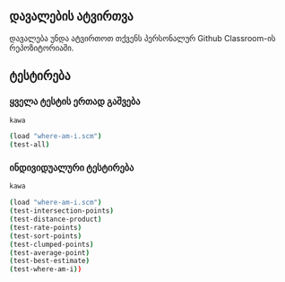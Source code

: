 ## დავალების ატვირთვა
დავალება უნდა ატვირთოთ თქვენს პერსონალურ Github Classroom-ის რეპოზიტორიაში.

## ტესტირება
### ყველა ტესტის ერთად გაშვება
```sh
kawa

(load "where-am-i.scm")
(test-all)
```

### ინდივიდუალური ტესტირება
```sh
kawa

(load "where-am-i.scm")
(test-intersection-points)
(test-distance-product)
(test-rate-points)
(test-sort-points)
(test-clumped-points)
(test-average-point)
(test-best-estimate)
(test-where-am-i))
```
